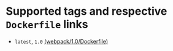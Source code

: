 # Supported tags and respective `Dockerfile` links

* `latest`, `1.0` [(webpack/1.0/Dockerfile)](https://github.com/ArDeveloppement/docker-images/blob/master/webpack/1.0/Dockerfile)
